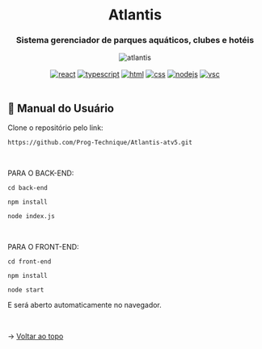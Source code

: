 <div align="center" id=topo>
<h1> Atlantis </h1>
<h3> Sistema gerenciador de parques aquáticos, clubes e hotéis </h3>

![atlantis](https://github.com/Prog-Technique/Atlantis-atv1/assets/100284976/3478a0c8-d044-4c74-a36c-70d8d9f384a5)

<a href="https://pt-br.reactjs.org/" target="blank">
<img align="center" src="https://img.shields.io/badge/React-20232A?style=for-the-badge&logo=react&logoColor=61DAFB" alt="react"/></a> 
 
<a href="https://www.typescriptlang.org/" target="blank">
<img align="center" src="https://img.shields.io/badge/TypeScript-007ACC?style=for-the-badge&logo=typescript&logoColor=white" alt="typescript"/></a> 
    
<a href="https://developer.mozilla.org/pt-BR/docs/Web/HTML" target="blank">
<img align="center" src="https://img.shields.io/badge/HTML5-E34F26?style=for-the-badge&logo=html5&logoColor=white" alt="html"/></a>

<a href="https://developer.mozilla.org/pt-BR/docs/Web/CSS" target="blank">
<img align="center" src="https://img.shields.io/badge/CSS3-1572B6?style=for-the-badge&logo=css3&logoColor=white" alt="css"/></a>

<a href="https://nodejs.org/en/about/" target="blank">
<img align="center" src="https://img.shields.io/badge/Node.js-43853D?style=for-the-badge&logo=node.js&logoColor=white" alt="nodejs"/></a>
 
<a href="https://code.visualstudio.com/" target="blank">
<img align="center" src="https://img.shields.io/badge/Visual_Studio_Code-0078D4?style=for-the-badge&logo=visual%20studio%20code&logoColor=white" alt="vsc"/></a> 

</div>

<br>

## :scroll: Manual do Usuário

Clone o repositório pelo link: 

~~~
https://github.com/Prog-Technique/Atlantis-atv5.git
~~~

<br>

PARA O BACK-END:

~~~
cd back-end
~~~

~~~
npm install
~~~

~~~
node index.js
~~~

<br>

PARA O FRONT-END:

~~~
cd front-end
~~~

~~~
npm install
~~~

~~~
node start
~~~

E será aberto automaticamente no navegador.

<br>

→ [Voltar ao topo](#topo)
